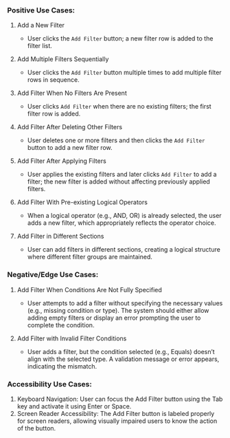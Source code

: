 ### Positive Use Cases:
1. Add a New Filter
   * User clicks the `Add Filter` button; a new filter row is added to the filter list.

2. Add Multiple Filters Sequentially
   * User clicks the `Add Filter` button multiple times to add multiple filter rows in sequence.

3. Add Filter When No Filters Are Present
   * User clicks `Add Filter` when there are no existing filters; the first filter row is added.

4. Add Filter After Deleting Other Filters
   * User deletes one or more filters and then clicks the `Add Filter` button to add a new filter row.

5. Add Filter After Applying Filters
   * User applies the existing filters and later clicks `Add Filter` to add a filter; the new filter is added without affecting previously applied filters.

6. Add Filter With Pre-existing Logical Operators
   * When a logical operator (e.g., AND, OR) is already selected, the user adds a new filter, which appropriately reflects the operator choice.

7. Add Filter in Different Sections
   * User can add filters in different sections, creating a logical structure where different filter groups are maintained.

### Negative/Edge Use Cases:
1. Add Filter When Conditions Are Not Fully Specified
   * User attempts to add a filter without specifying the necessary values (e.g., missing condition or type). The system should either allow adding empty filters or display an error prompting the user to complete the condition.

2. Add Filter with Invalid Filter Conditions
   * User adds a filter, but the condition selected (e.g., Equals) doesn’t align with the selected type. A validation message or error appears, indicating the mismatch.

### Accessibility Use Cases:
1. Keyboard Navigation: User can focus the Add Filter button using the Tab key and activate it using Enter or Space.
2. Screen Reader Accessibility: The Add Filter button is labeled properly for screen readers, allowing visually impaired users to know the action of the button.